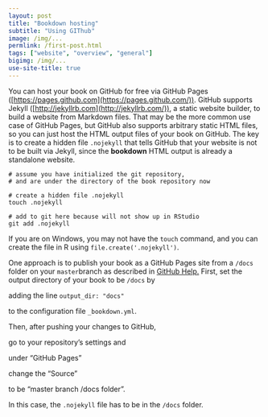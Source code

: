 ```yaml
---
layout: post
title: "Bookdown hosting"
subtitle: "Using GIThub"
image: /img/...
permlink: /first-post.html
tags: ["website", "overview", "general"]
bigimg: /img/...
use-site-title: true
---
```


You can host your book on GitHub for free via GitHub Pages ([https://pages.github.com](https://pages.github.com/)). GitHub supports Jekyll ([http://jekyllrb.com](http://jekyllrb.com/)), a static website builder, to build a website from Markdown files. That may be the more common use case of GitHub Pages, but GitHub also supports arbitrary static HTML files, so you can just host the HTML output files of your book on GitHub. The key is to create a hidden file `.nojekyll` that tells GitHub that your website is not to be built via Jekyll, since the **bookdown** HTML output is already a standalone website.

```
# assume you have initialized the git repository,
# and are under the directory of the book repository now

# create a hidden file .nojekyll
touch .nojekyll

# add to git here because will not show up in RStudio
git add .nojekyll
```

If you are on Windows, you may not have the `touch` command, and you can create the file in R using `file.create('.nojekyll')`.

One approach is to publish your book as a GitHub Pages site from a `/docs` folder on your `master`branch as described in [GitHub Help.](http://bit.ly/2cvloKV) First, set the output directory of your book to be `/docs` by 

adding the line `output_dir: "docs"` 

to the configuration file `_bookdown.yml`. 

Then, after pushing your changes to GitHub, 

go to your repository’s settings and 

under “GitHub Pages” 

change the “Source” 

to be “master branch /docs folder”. 

In this case, the `.nojekyll` file has to be in the `/docs` folder.